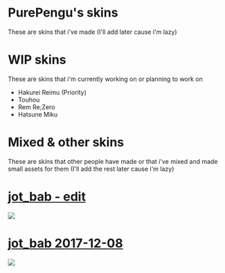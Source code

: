 # PurePengu's skins
These are skins that i've made (I'll add later cause i'm lazy)

# WIP skins
These are skins that i'm currently working on or planning to work on
- Hakurei Reimu (Priority)
- Touhou
- Rem Re;Zero
- Hatsune Miku

# Mixed & other skins
These are skins that other people have made or that i've mixed and made small assets for them (I'll add the rest later cause i'm lazy)
# [**jot_bab - edit**](https://drive.google.com/u/0/uc?export=download&confirm=-UD9&id=1cyM3STiL_zw95Raskcdv52zrmItQ-lQY)
![](https://user-images.githubusercontent.com/76111977/148859844-8d54b1b5-ae97-47e8-824d-8068936ada11.png)

# [**jot_bab 2017-12-08**](https://circle-people.com/wp-content/Skins/Jot_bab/jot_bab%202017-12-08.osk)
![](https://user-images.githubusercontent.com/76111977/148711678-f679029e-ac27-4060-8041-fcf7f7dda4ec.png)

